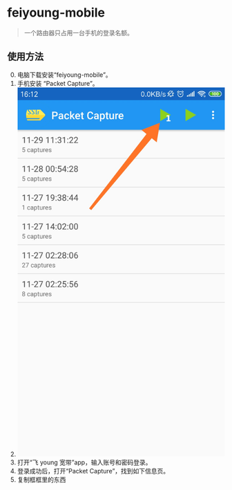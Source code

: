 # feiyoung-mobile

> 一个路由器只占用一台手机的登录名额。

## 使用方法

0. 电脑下载安装“feiyoung-mobile”。
1. 手机安装 “Packet Capture”。
1. ![选择“飞 young 宽带”](http://github.com/SuperHuangXu/feiyoung-mobile/raw/master/images/1.jpg)
1. 打开“飞 young 宽带”app，输入账号和密码登录。
1. 登录成功后，打开“Packet Capture”，找到如下信息页。
1. 复制框框里的东西
